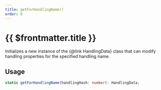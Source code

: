 ```yaml
---
title: getForHandlingName()
order: 0
---
```


# {{ $frontmatter.title }}

Initializes a new instance of the {@link HandlingData} class that can modify handling properties for the specified handling name.

## Usage

```ts
static getForHandlingName(handlingHash: number): HandlingData;
```
